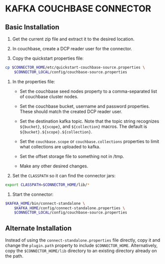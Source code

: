 # KAFKA COUCHBASE CONNECTOR

## Basic Installation

1. Get the current zip file and extract it to the desired location.

1. In couchbase, create a DCP reader user for the connector.

1. Copy the quickstart properties file:

``` bash
cp $CONNECTOR_HOME/etc/quickstart-couchbase-source.properties \
	$CONNECTOR_LOCAL/config/couchbase-source.properties
```

1. In the properties file:

	- Set the couchbase seed nodes property to a comma-separated list of
	  couchbase cluster nodes.

	- Set the couchbase bucket, username and password properties.  These should
	  match the created DCP reader user.
   
    - Set the destination kafka topic.  Note that the topic string recognizes
	  `${bucket}`, `${scope}`, and `${collection}` macros.  The default is
	  `${bucket}.${scope}.${collection}`.
	  
	- Set the `couchbase.scope` or `couchbase.collections` properties to
	  limit what collections are uploaded to kafka.
	
	- Set the offset storage file to something not in /tmp.
	
	- Make any other desired changes.

1. Set the `CLASSPATH` so it can find the connector jars:

``` bash
export CLASSPATH=$CONNECTOR_HOME/lib/*
```

1. Start the connector:

``` bash
$KAFKA_HOME/bin/connect-standalone \
	$KAFKA_HOME/config/connect-standalone.properties \
	$CONNECTOR_LOCAL/config/couchbase-source.properties
```

## Alternate Installation

Instead of using the `connect-standalone.properties` file directly, copy it
and change the `plugin.path` property to include `$CONNECTOR_HOME`.
Alternatively, copy the `$CONNECTOR_HOME/lib` directory to an existing
directory already on the path.
